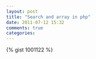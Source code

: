 ```yaml
---
layout: post
title: "Search and array in php"
date: 2011-07-12 15:32
comments: true
categories:
---
```

{% gist 1001122 %}